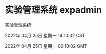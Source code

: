 # 实验管理系统 expadmin
[实验管理系统](http://59.174.24.91:56808/expadmin-782313d2-e1b1-4ea7-932e-3a55e6a1a4d0/)

2022年 04月 25日 星期一 14:10:02 CST

2022年 04月 25日 星期一 06:10:02 GMT
